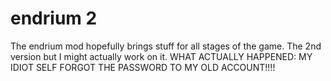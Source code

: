 # endrium 2
The endrium mod hopefully brings stuff for all stages of the game.
The 2nd version but I might actually work on it.
WHAT ACTUALLY HAPPENED: MY IDIOT SELF FORGOT THE PASSWORD TO MY OLD ACCOUNT!!!!
